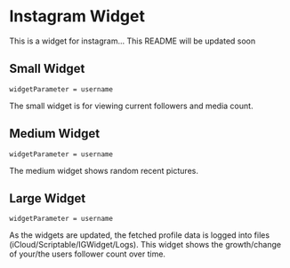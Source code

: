 # Instagram Widget
This is a widget for instagram... This README will be updated soon

## Small Widget
```
widgetParameter = username
```
The small widget is for viewing current followers and media count.

## Medium Widget
```
widgetParameter = username
```
The medium widget shows random recent pictures.

## Large Widget
```
widgetParameter = username
```
As the widgets are updated, the fetched profile data is logged into files (iCloud/Scriptable/IGWidget/Logs). This widget shows the growth/change of your/the users follower count over time.
